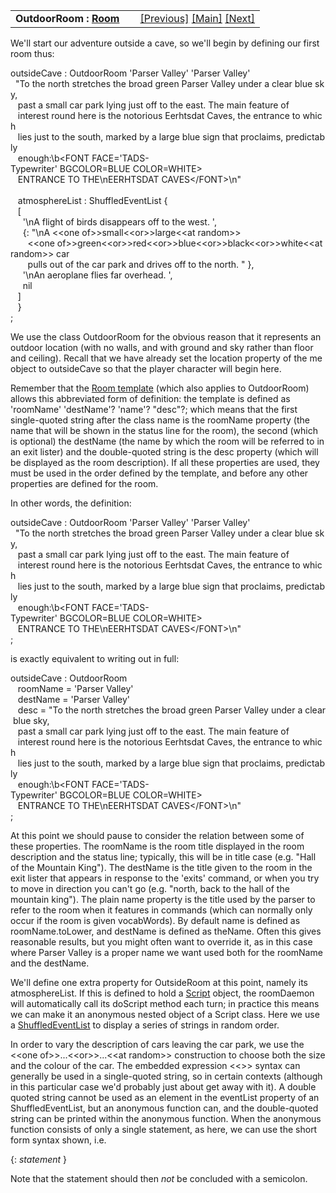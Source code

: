 <table width="100%" data-border="0" data-cellspacing="0"
data-cellpadding="3" data-bgcolor="#C0C0C0">
<colgroup>
<col style="width: 50%" />
<col style="width: 50%" />
</colgroup>
<tbody>
<tr>
<td style="text-align: left;"><strong>OutdoorRoom : <a
href="room.htm">Room</a><br />
</strong></td>
<td style="text-align: right;"><a href="introduction.htm">[Previous]</a>
<a href="generalintroduction.htm">[Main]</a> <a
href="fakeconnector.htm">[Next]</a></td>
</tr>
</tbody>
</table>

  
We'll start our adventure outside a cave, so we'll begin by defining our
first room thus:  
  
outsideCave : OutdoorRoom 'Parser Valley' 'Parser Valley'  
  "To the north stretches the broad green Parser Valley under a clear blue sky,   
   past a small car park lying just off to the east. The main feature of  
   interest round here is the notorious Eerhtsdat Caves, the entrance to which  
   lies just to the south, marked by a large blue sign that proclaims, predictably  
   enough:\b\<FONT FACE='TADS-Typewriter' BGCOLOR=BLUE COLOR=WHITE\>  
   ENTRANCE TO THE\nEERHTSDAT CAVES\</FONT\>\n"  
     
   atmosphereList : ShuffledEventList {  
   \[  
     '\nA flight of birds disappears off to the west. ',  
     {: "\nA \<\<one of\>\>small\<\<or\>\>large\<\<at random\>\>  
       \<\<one
of\>\>green\<\<or\>\>red\<\<or\>\>blue\<\<or\>\>black\<\<or\>\>white\<\<at
random\>\> car  
       pulls out of the car park and drives off to the north. " },  
     '\nAn aeroplane flies far overhead. ',  
     nil  
   \]   
   }    
;  
  
We use the class OutdoorRoom for the obvious reason that it represents
an outdoor location (with no walls, and with ground and sky rather than
floor and ceiling). Recall that we have already set the location
property of the me object to outsideCave so that the player character
will begin here.  
  
Remember that the [Room template](roomtemplate.htm) (which also applies
to OutdoorRoom) allows this abbreviated form of definition: the template
is defined as 'roomName' 'destName'? 'name'? "desc"?; which means that
the first single-quoted string after the class name is the roomName
property (the name that will be shown in the status line for the room),
the second (which is optional) the destName (the name by which the room
will be referred to in an exit lister) and the double-quoted string is
the desc property (which will be displayed as the room description). If
all these properties are used, they must be used in the order defined by
the template, and before any other properties are defined for the
room.  
  
In other words, the definition:  
  
outsideCave : OutdoorRoom 'Parser Valley' 'Parser Valley'  
  "To the north stretches the broad green Parser Valley under a clear blue sky,   
   past a small car park lying just off to the east. The main feature of  
   interest round here is the notorious Eerhtsdat Caves, the entrance to which  
   lies just to the south, marked by a large blue sign that proclaims, predictably  
   enough:\b\<FONT FACE='TADS-Typewriter' BGCOLOR=BLUE COLOR=WHITE\>  
   ENTRANCE TO THE\nEERHTSDAT CAVES\</FONT\>\n"  
;  
  
is exactly equivalent to writing out in full:  
  
outsideCave : OutdoorRoom   
   roomName = 'Parser Valley'   
   destName = 'Parser Valley'  
   desc = "To the north stretches the broad green Parser Valley under a clear blue sky,   
   past a small car park lying just off to the east. The main feature of  
   interest round here is the notorious Eerhtsdat Caves, the entrance to which  
   lies just to the south, marked by a large blue sign that proclaims, predictably  
   enough:\b\<FONT FACE='TADS-Typewriter' BGCOLOR=BLUE COLOR=WHITE\>  
   ENTRANCE TO THE\nEERHTSDAT CAVES\</FONT\>\n"  
;  
  
At this point we should pause to consider the relation between some of
these properties. The roomName is the room title displayed in the room
description and the status line; typically, this will be in title case
(e.g. "Hall of the Mountain King"). The destName is the title given to
the room in the exit lister that appears in response to the 'exits'
command, or when you try to move in direction you can't go (e.g. "north,
back to the hall of the mountain king"). The plain name property is the
title used by the parser to refer to the room when it features in
commands (which can normally only occur if the room is given
vocabWords). By default name is defined as roomName.toLower, and
destName is defined as theName. Often this gives reasonable results, but
you might often want to override it, as in this case where Parser Valley
is a proper name we want used both for the roomName and the destName.  
  
We'll define one extra property for OutsideRoom at this point, namely
its atmosphereList. If this is defined to hold a [Script](script.htm)
object, the roomDaemon will automatically call its doScript method each
turn; in practice this means we can make it an anonymous nested object
of a Script class. Here we use a
[ShuffledEventList](shuffledeventlist.htm) to display a series of
strings in random order.  
  
In order to vary the description of cars leaving the car park, we use
the \<\<one of\>\>...\<\<or\>\>...\<\<at random\>\> construction to
choose both the size and the colour of the car. The embedded expression
\<\<\>\> syntax can generally be used in a single-quoted string, so in
certain contexts (although in this particular case we'd probably just
about get away with it). A double quoted string cannot be used as an
element in the eventList property of an ShuffledEventList, but an
anonymous function can, and the double-quoted string can be printed
within the anonymous function. When the anonymous function consists of
only a single statement, as here, we can use the short form syntax
shown, i.e.  
  
{: *statement* }  
  
Note that the statement should then *not* be concluded with a
semicolon.  
  
  
  
  
